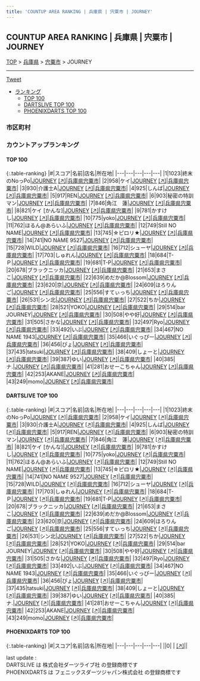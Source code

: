 ```yaml
---
title: 'COUNTUP AREA RANKING | 兵庫県 | 宍粟市 | JOURNEY'
---
```

## COUNTUP AREA RANKING | 兵庫県 | 宍粟市 | JOURNEY

[TOP](/darts/rank/) > [兵庫県](/darts/rank/兵庫県/) > [宍粟市](/darts/rank/兵庫県/宍粟市/) > JOURNEY

___

<a href="https://twitter.com/share?ref_src=twsrc%5Etfw" data-text="COUNTUP AREA RANKING | 兵庫県宍粟市JOURNEY" class="twitter-share-button" data-hashtags="DARTSLIVE,PHOENIXDARTS,darts,ダーツ" data-show-count="false">Tweet</a>

* [ランキング](#カウントアップランキング)
    * [TOP 100](#top-100)
    * [DARTSLIVE TOP 100](#dartslive-top-100)
    * [PHOENIXDARTS TOP 100](#phoenixdarts-top-100)

### 市区町村

<ul>

</ul>

### カウントアップランキング

#### TOP 100



{:.table-ranking}
|#|スコア|名前|店名|所在地|
|---|---|---|---|---|
|1|1023|<span class="rank-name-dl">終末のNoっPo</span>|<a href="/darts/rank/shops/ee4801dc0cf94baa774c926eb736cb5a.html">JOURNEY</a> <a href="https://search.dartslive.com/jp/shop/ee4801dc0cf94baa774c926eb736cb5a">[↗]</a>|<a href="/darts/rank/兵庫県/宍粟市">兵庫県宍粟市</a>|
|2|958|<span class="rank-name-dl">ケイ</span>|<a href="/darts/rank/shops/ee4801dc0cf94baa774c926eb736cb5a.html">JOURNEY</a> <a href="https://search.dartslive.com/jp/shop/ee4801dc0cf94baa774c926eb736cb5a">[↗]</a>|<a href="/darts/rank/兵庫県/宍粟市">兵庫県宍粟市</a>|
|3|930|<span class="rank-name-dl">介護士A</span>|<a href="/darts/rank/shops/ee4801dc0cf94baa774c926eb736cb5a.html">JOURNEY</a> <a href="https://search.dartslive.com/jp/shop/ee4801dc0cf94baa774c926eb736cb5a">[↗]</a>|<a href="/darts/rank/兵庫県/宍粟市">兵庫県宍粟市</a>|
|4|925|<span class="rank-name-dl">しんば</span>|<a href="/darts/rank/shops/ee4801dc0cf94baa774c926eb736cb5a.html">JOURNEY</a> <a href="https://search.dartslive.com/jp/shop/ee4801dc0cf94baa774c926eb736cb5a">[↗]</a>|<a href="/darts/rank/兵庫県/宍粟市">兵庫県宍粟市</a>|
|5|917|<span class="rank-name-dl">REN</span>|<a href="/darts/rank/shops/ee4801dc0cf94baa774c926eb736cb5a.html">JOURNEY</a> <a href="https://search.dartslive.com/jp/shop/ee4801dc0cf94baa774c926eb736cb5a">[↗]</a>|<a href="/darts/rank/兵庫県/宍粟市">兵庫県宍粟市</a>|
|6|903|<span class="rank-name-dl">秘密の特訓マン</span>|<a href="/darts/rank/shops/ee4801dc0cf94baa774c926eb736cb5a.html">JOURNEY</a> <a href="https://search.dartslive.com/jp/shop/ee4801dc0cf94baa774c926eb736cb5a">[↗]</a>|<a href="/darts/rank/兵庫県/宍粟市">兵庫県宍粟市</a>|
|7|846|<span class="rank-name-dl">角江　蓮</span>|<a href="/darts/rank/shops/ee4801dc0cf94baa774c926eb736cb5a.html">JOURNEY</a> <a href="https://search.dartslive.com/jp/shop/ee4801dc0cf94baa774c926eb736cb5a">[↗]</a>|<a href="/darts/rank/兵庫県/宍粟市">兵庫県宍粟市</a>|
|8|821|<span class="rank-name-dl">ケイ [かんな]</span>|<a href="/darts/rank/shops/ee4801dc0cf94baa774c926eb736cb5a.html">JOURNEY</a> <a href="https://search.dartslive.com/jp/shop/ee4801dc0cf94baa774c926eb736cb5a">[↗]</a>|<a href="/darts/rank/兵庫県/宍粟市">兵庫県宍粟市</a>|
|9|781|<span class="rank-name-dl">かすけし</span>|<a href="/darts/rank/shops/ee4801dc0cf94baa774c926eb736cb5a.html">JOURNEY</a> <a href="https://search.dartslive.com/jp/shop/ee4801dc0cf94baa774c926eb736cb5a">[↗]</a>|<a href="/darts/rank/兵庫県/宍粟市">兵庫県宍粟市</a>|
|10|775|<span class="rank-name-dl">yoko</span>|<a href="/darts/rank/shops/ee4801dc0cf94baa774c926eb736cb5a.html">JOURNEY</a> <a href="https://search.dartslive.com/jp/shop/ee4801dc0cf94baa774c926eb736cb5a">[↗]</a>|<a href="/darts/rank/兵庫県/宍粟市">兵庫県宍粟市</a>|
|11|762|<span class="rank-name-dl">ほるん@あらいふ</span>|<a href="/darts/rank/shops/ee4801dc0cf94baa774c926eb736cb5a.html">JOURNEY</a> <a href="https://search.dartslive.com/jp/shop/ee4801dc0cf94baa774c926eb736cb5a">[↗]</a>|<a href="/darts/rank/兵庫県/宍粟市">兵庫県宍粟市</a>|
|12|749|<span class="rank-name-dl">Still NO NAME</span>|<a href="/darts/rank/shops/ee4801dc0cf94baa774c926eb736cb5a.html">JOURNEY</a> <a href="https://search.dartslive.com/jp/shop/ee4801dc0cf94baa774c926eb736cb5a">[↗]</a>|<a href="/darts/rank/兵庫県/宍粟市">兵庫県宍粟市</a>|
|13|745|<span class="rank-name-dl">☆ピロリ★</span>|<a href="/darts/rank/shops/ee4801dc0cf94baa774c926eb736cb5a.html">JOURNEY</a> <a href="https://search.dartslive.com/jp/shop/ee4801dc0cf94baa774c926eb736cb5a">[↗]</a>|<a href="/darts/rank/兵庫県/宍粟市">兵庫県宍粟市</a>|
|14|741|<span class="rank-name-dl">NO NAME 9527</span>|<a href="/darts/rank/shops/ee4801dc0cf94baa774c926eb736cb5a.html">JOURNEY</a> <a href="https://search.dartslive.com/jp/shop/ee4801dc0cf94baa774c926eb736cb5a">[↗]</a>|<a href="/darts/rank/兵庫県/宍粟市">兵庫県宍粟市</a>|
|15|728|<span class="rank-name-dl">WILD</span>|<a href="/darts/rank/shops/ee4801dc0cf94baa774c926eb736cb5a.html">JOURNEY</a> <a href="https://search.dartslive.com/jp/shop/ee4801dc0cf94baa774c926eb736cb5a">[↗]</a>|<a href="/darts/rank/兵庫県/宍粟市">兵庫県宍粟市</a>|
|16|712|<span class="rank-name-dl">シューヤ</span>|<a href="/darts/rank/shops/ee4801dc0cf94baa774c926eb736cb5a.html">JOURNEY</a> <a href="https://search.dartslive.com/jp/shop/ee4801dc0cf94baa774c926eb736cb5a">[↗]</a>|<a href="/darts/rank/兵庫県/宍粟市">兵庫県宍粟市</a>|
|17|703|<span class="rank-name-dl">しゅれん</span>|<a href="/darts/rank/shops/ee4801dc0cf94baa774c926eb736cb5a.html">JOURNEY</a> <a href="https://search.dartslive.com/jp/shop/ee4801dc0cf94baa774c926eb736cb5a">[↗]</a>|<a href="/darts/rank/兵庫県/宍粟市">兵庫県宍粟市</a>|
|18|684|<span class="rank-name-dl">T-Ｐ</span>|<a href="/darts/rank/shops/ee4801dc0cf94baa774c926eb736cb5a.html">JOURNEY</a> <a href="https://search.dartslive.com/jp/shop/ee4801dc0cf94baa774c926eb736cb5a">[↗]</a>|<a href="/darts/rank/兵庫県/宍粟市">兵庫県宍粟市</a>|
|19|681|<span class="rank-name-dl">T-P</span>|<a href="/darts/rank/shops/ee4801dc0cf94baa774c926eb736cb5a.html">JOURNEY</a> <a href="https://search.dartslive.com/jp/shop/ee4801dc0cf94baa774c926eb736cb5a">[↗]</a>|<a href="/darts/rank/兵庫県/宍粟市">兵庫県宍粟市</a>|
|20|678|<span class="rank-name-dl">ブラックニッカ</span>|<a href="/darts/rank/shops/ee4801dc0cf94baa774c926eb736cb5a.html">JOURNEY</a> <a href="https://search.dartslive.com/jp/shop/ee4801dc0cf94baa774c926eb736cb5a">[↗]</a>|<a href="/darts/rank/兵庫県/宍粟市">兵庫県宍粟市</a>|
|21|653|<span class="rank-name-dl">まさこ</span>|<a href="/darts/rank/shops/ee4801dc0cf94baa774c926eb736cb5a.html">JOURNEY</a> <a href="https://search.dartslive.com/jp/shop/ee4801dc0cf94baa774c926eb736cb5a">[↗]</a>|<a href="/darts/rank/兵庫県/宍粟市">兵庫県宍粟市</a>|
|22|639|<span class="rank-name-dl">めだか@Blossom</span>|<a href="/darts/rank/shops/ee4801dc0cf94baa774c926eb736cb5a.html">JOURNEY</a> <a href="https://search.dartslive.com/jp/shop/ee4801dc0cf94baa774c926eb736cb5a">[↗]</a>|<a href="/darts/rank/兵庫県/宍粟市">兵庫県宍粟市</a>|
|23|620|<span class="rank-name-dl">京</span>|<a href="/darts/rank/shops/ee4801dc0cf94baa774c926eb736cb5a.html">JOURNEY</a> <a href="https://search.dartslive.com/jp/shop/ee4801dc0cf94baa774c926eb736cb5a">[↗]</a>|<a href="/darts/rank/兵庫県/宍粟市">兵庫県宍粟市</a>|
|24|609|<span class="rank-name-dl">ほろりんご</span>|<a href="/darts/rank/shops/ee4801dc0cf94baa774c926eb736cb5a.html">JOURNEY</a> <a href="https://search.dartslive.com/jp/shop/ee4801dc0cf94baa774c926eb736cb5a">[↗]</a>|<a href="/darts/rank/兵庫県/宍粟市">兵庫県宍粟市</a>|
|25|556|<span class="rank-name-dl">すてぃっち</span>|<a href="/darts/rank/shops/ee4801dc0cf94baa774c926eb736cb5a.html">JOURNEY</a> <a href="https://search.dartslive.com/jp/shop/ee4801dc0cf94baa774c926eb736cb5a">[↗]</a>|<a href="/darts/rank/兵庫県/宍粟市">兵庫県宍粟市</a>|
|26|531|<span class="rank-name-dl">シン北</span>|<a href="/darts/rank/shops/ee4801dc0cf94baa774c926eb736cb5a.html">JOURNEY</a> <a href="https://search.dartslive.com/jp/shop/ee4801dc0cf94baa774c926eb736cb5a">[↗]</a>|<a href="/darts/rank/兵庫県/宍粟市">兵庫県宍粟市</a>|
|27|522|<span class="rank-name-dl">ちか</span>|<a href="/darts/rank/shops/ee4801dc0cf94baa774c926eb736cb5a.html">JOURNEY</a> <a href="https://search.dartslive.com/jp/shop/ee4801dc0cf94baa774c926eb736cb5a">[↗]</a>|<a href="/darts/rank/兵庫県/宍粟市">兵庫県宍粟市</a>|
|28|521|<span class="rank-name-dl">YOKO</span>|<a href="/darts/rank/shops/ee4801dc0cf94baa774c926eb736cb5a.html">JOURNEY</a> <a href="https://search.dartslive.com/jp/shop/ee4801dc0cf94baa774c926eb736cb5a">[↗]</a>|<a href="/darts/rank/兵庫県/宍粟市">兵庫県宍粟市</a>|
|29|514|<span class="rank-name-dl">bar JOURNEY</span>|<a href="/darts/rank/shops/ee4801dc0cf94baa774c926eb736cb5a.html">JOURNEY</a> <a href="https://search.dartslive.com/jp/shop/ee4801dc0cf94baa774c926eb736cb5a">[↗]</a>|<a href="/darts/rank/兵庫県/宍粟市">兵庫県宍粟市</a>|
|30|508|<span class="rank-name-dl">やや好</span>|<a href="/darts/rank/shops/ee4801dc0cf94baa774c926eb736cb5a.html">JOURNEY</a> <a href="https://search.dartslive.com/jp/shop/ee4801dc0cf94baa774c926eb736cb5a">[↗]</a>|<a href="/darts/rank/兵庫県/宍粟市">兵庫県宍粟市</a>|
|31|505|<span class="rank-name-dl">さかな</span>|<a href="/darts/rank/shops/ee4801dc0cf94baa774c926eb736cb5a.html">JOURNEY</a> <a href="https://search.dartslive.com/jp/shop/ee4801dc0cf94baa774c926eb736cb5a">[↗]</a>|<a href="/darts/rank/兵庫県/宍粟市">兵庫県宍粟市</a>|
|32|497|<span class="rank-name-dl">Ryo</span>|<a href="/darts/rank/shops/ee4801dc0cf94baa774c926eb736cb5a.html">JOURNEY</a> <a href="https://search.dartslive.com/jp/shop/ee4801dc0cf94baa774c926eb736cb5a">[↗]</a>|<a href="/darts/rank/兵庫県/宍粟市">兵庫県宍粟市</a>|
|33|492|<span class="rank-name-dl">いぶ</span>|<a href="/darts/rank/shops/ee4801dc0cf94baa774c926eb736cb5a.html">JOURNEY</a> <a href="https://search.dartslive.com/jp/shop/ee4801dc0cf94baa774c926eb736cb5a">[↗]</a>|<a href="/darts/rank/兵庫県/宍粟市">兵庫県宍粟市</a>|
|34|467|<span class="rank-name-dl">NO NAME 1943</span>|<a href="/darts/rank/shops/ee4801dc0cf94baa774c926eb736cb5a.html">JOURNEY</a> <a href="https://search.dartslive.com/jp/shop/ee4801dc0cf94baa774c926eb736cb5a">[↗]</a>|<a href="/darts/rank/兵庫県/宍粟市">兵庫県宍粟市</a>|
|35|466|<span class="rank-name-dl">いぐっぴー</span>|<a href="/darts/rank/shops/ee4801dc0cf94baa774c926eb736cb5a.html">JOURNEY</a> <a href="https://search.dartslive.com/jp/shop/ee4801dc0cf94baa774c926eb736cb5a">[↗]</a>|<a href="/darts/rank/兵庫県/宍粟市">兵庫県宍粟市</a>|
|36|456|<span class="rank-name-dl">ぴょ</span>|<a href="/darts/rank/shops/ee4801dc0cf94baa774c926eb736cb5a.html">JOURNEY</a> <a href="https://search.dartslive.com/jp/shop/ee4801dc0cf94baa774c926eb736cb5a">[↗]</a>|<a href="/darts/rank/兵庫県/宍粟市">兵庫県宍粟市</a>|
|37|435|<span class="rank-name-dl">tatsuki</span>|<a href="/darts/rank/shops/ee4801dc0cf94baa774c926eb736cb5a.html">JOURNEY</a> <a href="https://search.dartslive.com/jp/shop/ee4801dc0cf94baa774c926eb736cb5a">[↗]</a>|<a href="/darts/rank/兵庫県/宍粟市">兵庫県宍粟市</a>|
|38|409|<span class="rank-name-dl">しょーと</span>|<a href="/darts/rank/shops/ee4801dc0cf94baa774c926eb736cb5a.html">JOURNEY</a> <a href="https://search.dartslive.com/jp/shop/ee4801dc0cf94baa774c926eb736cb5a">[↗]</a>|<a href="/darts/rank/兵庫県/宍粟市">兵庫県宍粟市</a>|
|39|387|<span class="rank-name-dl">ゆい</span>|<a href="/darts/rank/shops/ee4801dc0cf94baa774c926eb736cb5a.html">JOURNEY</a> <a href="https://search.dartslive.com/jp/shop/ee4801dc0cf94baa774c926eb736cb5a">[↗]</a>|<a href="/darts/rank/兵庫県/宍粟市">兵庫県宍粟市</a>|
|40|385|<span class="rank-name-dl">ナ.</span>|<a href="/darts/rank/shops/ee4801dc0cf94baa774c926eb736cb5a.html">JOURNEY</a> <a href="https://search.dartslive.com/jp/shop/ee4801dc0cf94baa774c926eb736cb5a">[↗]</a>|<a href="/darts/rank/兵庫県/宍粟市">兵庫県宍粟市</a>|
|41|281|<span class="rank-name-dl">おせーこちゃん</span>|<a href="/darts/rank/shops/ee4801dc0cf94baa774c926eb736cb5a.html">JOURNEY</a> <a href="https://search.dartslive.com/jp/shop/ee4801dc0cf94baa774c926eb736cb5a">[↗]</a>|<a href="/darts/rank/兵庫県/宍粟市">兵庫県宍粟市</a>|
|42|253|<span class="rank-name-dl">AKANE</span>|<a href="/darts/rank/shops/ee4801dc0cf94baa774c926eb736cb5a.html">JOURNEY</a> <a href="https://search.dartslive.com/jp/shop/ee4801dc0cf94baa774c926eb736cb5a">[↗]</a>|<a href="/darts/rank/兵庫県/宍粟市">兵庫県宍粟市</a>|
|43|249|<span class="rank-name-dl">momo</span>|<a href="/darts/rank/shops/ee4801dc0cf94baa774c926eb736cb5a.html">JOURNEY</a> <a href="https://search.dartslive.com/jp/shop/ee4801dc0cf94baa774c926eb736cb5a">[↗]</a>|<a href="/darts/rank/兵庫県/宍粟市">兵庫県宍粟市</a>|


#### DARTSLIVE TOP 100



{:.table-ranking}
|#|スコア|名前|店名|所在地|
|---|---|---|---|---|
|1|1023|<span class="rank-name-dl">終末のNoっPo</span>|<a href="/darts/rank/shops/ee4801dc0cf94baa774c926eb736cb5a.html">JOURNEY</a> <a href="https://search.dartslive.com/jp/shop/ee4801dc0cf94baa774c926eb736cb5a">[↗]</a>|<a href="/darts/rank/兵庫県/宍粟市">兵庫県宍粟市</a>|
|2|958|<span class="rank-name-dl">ケイ</span>|<a href="/darts/rank/shops/ee4801dc0cf94baa774c926eb736cb5a.html">JOURNEY</a> <a href="https://search.dartslive.com/jp/shop/ee4801dc0cf94baa774c926eb736cb5a">[↗]</a>|<a href="/darts/rank/兵庫県/宍粟市">兵庫県宍粟市</a>|
|3|930|<span class="rank-name-dl">介護士A</span>|<a href="/darts/rank/shops/ee4801dc0cf94baa774c926eb736cb5a.html">JOURNEY</a> <a href="https://search.dartslive.com/jp/shop/ee4801dc0cf94baa774c926eb736cb5a">[↗]</a>|<a href="/darts/rank/兵庫県/宍粟市">兵庫県宍粟市</a>|
|4|925|<span class="rank-name-dl">しんば</span>|<a href="/darts/rank/shops/ee4801dc0cf94baa774c926eb736cb5a.html">JOURNEY</a> <a href="https://search.dartslive.com/jp/shop/ee4801dc0cf94baa774c926eb736cb5a">[↗]</a>|<a href="/darts/rank/兵庫県/宍粟市">兵庫県宍粟市</a>|
|5|917|<span class="rank-name-dl">REN</span>|<a href="/darts/rank/shops/ee4801dc0cf94baa774c926eb736cb5a.html">JOURNEY</a> <a href="https://search.dartslive.com/jp/shop/ee4801dc0cf94baa774c926eb736cb5a">[↗]</a>|<a href="/darts/rank/兵庫県/宍粟市">兵庫県宍粟市</a>|
|6|903|<span class="rank-name-dl">秘密の特訓マン</span>|<a href="/darts/rank/shops/ee4801dc0cf94baa774c926eb736cb5a.html">JOURNEY</a> <a href="https://search.dartslive.com/jp/shop/ee4801dc0cf94baa774c926eb736cb5a">[↗]</a>|<a href="/darts/rank/兵庫県/宍粟市">兵庫県宍粟市</a>|
|7|846|<span class="rank-name-dl">角江　蓮</span>|<a href="/darts/rank/shops/ee4801dc0cf94baa774c926eb736cb5a.html">JOURNEY</a> <a href="https://search.dartslive.com/jp/shop/ee4801dc0cf94baa774c926eb736cb5a">[↗]</a>|<a href="/darts/rank/兵庫県/宍粟市">兵庫県宍粟市</a>|
|8|821|<span class="rank-name-dl">ケイ [かんな]</span>|<a href="/darts/rank/shops/ee4801dc0cf94baa774c926eb736cb5a.html">JOURNEY</a> <a href="https://search.dartslive.com/jp/shop/ee4801dc0cf94baa774c926eb736cb5a">[↗]</a>|<a href="/darts/rank/兵庫県/宍粟市">兵庫県宍粟市</a>|
|9|781|<span class="rank-name-dl">かすけし</span>|<a href="/darts/rank/shops/ee4801dc0cf94baa774c926eb736cb5a.html">JOURNEY</a> <a href="https://search.dartslive.com/jp/shop/ee4801dc0cf94baa774c926eb736cb5a">[↗]</a>|<a href="/darts/rank/兵庫県/宍粟市">兵庫県宍粟市</a>|
|10|775|<span class="rank-name-dl">yoko</span>|<a href="/darts/rank/shops/ee4801dc0cf94baa774c926eb736cb5a.html">JOURNEY</a> <a href="https://search.dartslive.com/jp/shop/ee4801dc0cf94baa774c926eb736cb5a">[↗]</a>|<a href="/darts/rank/兵庫県/宍粟市">兵庫県宍粟市</a>|
|11|762|<span class="rank-name-dl">ほるん@あらいふ</span>|<a href="/darts/rank/shops/ee4801dc0cf94baa774c926eb736cb5a.html">JOURNEY</a> <a href="https://search.dartslive.com/jp/shop/ee4801dc0cf94baa774c926eb736cb5a">[↗]</a>|<a href="/darts/rank/兵庫県/宍粟市">兵庫県宍粟市</a>|
|12|749|<span class="rank-name-dl">Still NO NAME</span>|<a href="/darts/rank/shops/ee4801dc0cf94baa774c926eb736cb5a.html">JOURNEY</a> <a href="https://search.dartslive.com/jp/shop/ee4801dc0cf94baa774c926eb736cb5a">[↗]</a>|<a href="/darts/rank/兵庫県/宍粟市">兵庫県宍粟市</a>|
|13|745|<span class="rank-name-dl">☆ピロリ★</span>|<a href="/darts/rank/shops/ee4801dc0cf94baa774c926eb736cb5a.html">JOURNEY</a> <a href="https://search.dartslive.com/jp/shop/ee4801dc0cf94baa774c926eb736cb5a">[↗]</a>|<a href="/darts/rank/兵庫県/宍粟市">兵庫県宍粟市</a>|
|14|741|<span class="rank-name-dl">NO NAME 9527</span>|<a href="/darts/rank/shops/ee4801dc0cf94baa774c926eb736cb5a.html">JOURNEY</a> <a href="https://search.dartslive.com/jp/shop/ee4801dc0cf94baa774c926eb736cb5a">[↗]</a>|<a href="/darts/rank/兵庫県/宍粟市">兵庫県宍粟市</a>|
|15|728|<span class="rank-name-dl">WILD</span>|<a href="/darts/rank/shops/ee4801dc0cf94baa774c926eb736cb5a.html">JOURNEY</a> <a href="https://search.dartslive.com/jp/shop/ee4801dc0cf94baa774c926eb736cb5a">[↗]</a>|<a href="/darts/rank/兵庫県/宍粟市">兵庫県宍粟市</a>|
|16|712|<span class="rank-name-dl">シューヤ</span>|<a href="/darts/rank/shops/ee4801dc0cf94baa774c926eb736cb5a.html">JOURNEY</a> <a href="https://search.dartslive.com/jp/shop/ee4801dc0cf94baa774c926eb736cb5a">[↗]</a>|<a href="/darts/rank/兵庫県/宍粟市">兵庫県宍粟市</a>|
|17|703|<span class="rank-name-dl">しゅれん</span>|<a href="/darts/rank/shops/ee4801dc0cf94baa774c926eb736cb5a.html">JOURNEY</a> <a href="https://search.dartslive.com/jp/shop/ee4801dc0cf94baa774c926eb736cb5a">[↗]</a>|<a href="/darts/rank/兵庫県/宍粟市">兵庫県宍粟市</a>|
|18|684|<span class="rank-name-dl">T-Ｐ</span>|<a href="/darts/rank/shops/ee4801dc0cf94baa774c926eb736cb5a.html">JOURNEY</a> <a href="https://search.dartslive.com/jp/shop/ee4801dc0cf94baa774c926eb736cb5a">[↗]</a>|<a href="/darts/rank/兵庫県/宍粟市">兵庫県宍粟市</a>|
|19|681|<span class="rank-name-dl">T-P</span>|<a href="/darts/rank/shops/ee4801dc0cf94baa774c926eb736cb5a.html">JOURNEY</a> <a href="https://search.dartslive.com/jp/shop/ee4801dc0cf94baa774c926eb736cb5a">[↗]</a>|<a href="/darts/rank/兵庫県/宍粟市">兵庫県宍粟市</a>|
|20|678|<span class="rank-name-dl">ブラックニッカ</span>|<a href="/darts/rank/shops/ee4801dc0cf94baa774c926eb736cb5a.html">JOURNEY</a> <a href="https://search.dartslive.com/jp/shop/ee4801dc0cf94baa774c926eb736cb5a">[↗]</a>|<a href="/darts/rank/兵庫県/宍粟市">兵庫県宍粟市</a>|
|21|653|<span class="rank-name-dl">まさこ</span>|<a href="/darts/rank/shops/ee4801dc0cf94baa774c926eb736cb5a.html">JOURNEY</a> <a href="https://search.dartslive.com/jp/shop/ee4801dc0cf94baa774c926eb736cb5a">[↗]</a>|<a href="/darts/rank/兵庫県/宍粟市">兵庫県宍粟市</a>|
|22|639|<span class="rank-name-dl">めだか@Blossom</span>|<a href="/darts/rank/shops/ee4801dc0cf94baa774c926eb736cb5a.html">JOURNEY</a> <a href="https://search.dartslive.com/jp/shop/ee4801dc0cf94baa774c926eb736cb5a">[↗]</a>|<a href="/darts/rank/兵庫県/宍粟市">兵庫県宍粟市</a>|
|23|620|<span class="rank-name-dl">京</span>|<a href="/darts/rank/shops/ee4801dc0cf94baa774c926eb736cb5a.html">JOURNEY</a> <a href="https://search.dartslive.com/jp/shop/ee4801dc0cf94baa774c926eb736cb5a">[↗]</a>|<a href="/darts/rank/兵庫県/宍粟市">兵庫県宍粟市</a>|
|24|609|<span class="rank-name-dl">ほろりんご</span>|<a href="/darts/rank/shops/ee4801dc0cf94baa774c926eb736cb5a.html">JOURNEY</a> <a href="https://search.dartslive.com/jp/shop/ee4801dc0cf94baa774c926eb736cb5a">[↗]</a>|<a href="/darts/rank/兵庫県/宍粟市">兵庫県宍粟市</a>|
|25|556|<span class="rank-name-dl">すてぃっち</span>|<a href="/darts/rank/shops/ee4801dc0cf94baa774c926eb736cb5a.html">JOURNEY</a> <a href="https://search.dartslive.com/jp/shop/ee4801dc0cf94baa774c926eb736cb5a">[↗]</a>|<a href="/darts/rank/兵庫県/宍粟市">兵庫県宍粟市</a>|
|26|531|<span class="rank-name-dl">シン北</span>|<a href="/darts/rank/shops/ee4801dc0cf94baa774c926eb736cb5a.html">JOURNEY</a> <a href="https://search.dartslive.com/jp/shop/ee4801dc0cf94baa774c926eb736cb5a">[↗]</a>|<a href="/darts/rank/兵庫県/宍粟市">兵庫県宍粟市</a>|
|27|522|<span class="rank-name-dl">ちか</span>|<a href="/darts/rank/shops/ee4801dc0cf94baa774c926eb736cb5a.html">JOURNEY</a> <a href="https://search.dartslive.com/jp/shop/ee4801dc0cf94baa774c926eb736cb5a">[↗]</a>|<a href="/darts/rank/兵庫県/宍粟市">兵庫県宍粟市</a>|
|28|521|<span class="rank-name-dl">YOKO</span>|<a href="/darts/rank/shops/ee4801dc0cf94baa774c926eb736cb5a.html">JOURNEY</a> <a href="https://search.dartslive.com/jp/shop/ee4801dc0cf94baa774c926eb736cb5a">[↗]</a>|<a href="/darts/rank/兵庫県/宍粟市">兵庫県宍粟市</a>|
|29|514|<span class="rank-name-dl">bar JOURNEY</span>|<a href="/darts/rank/shops/ee4801dc0cf94baa774c926eb736cb5a.html">JOURNEY</a> <a href="https://search.dartslive.com/jp/shop/ee4801dc0cf94baa774c926eb736cb5a">[↗]</a>|<a href="/darts/rank/兵庫県/宍粟市">兵庫県宍粟市</a>|
|30|508|<span class="rank-name-dl">やや好</span>|<a href="/darts/rank/shops/ee4801dc0cf94baa774c926eb736cb5a.html">JOURNEY</a> <a href="https://search.dartslive.com/jp/shop/ee4801dc0cf94baa774c926eb736cb5a">[↗]</a>|<a href="/darts/rank/兵庫県/宍粟市">兵庫県宍粟市</a>|
|31|505|<span class="rank-name-dl">さかな</span>|<a href="/darts/rank/shops/ee4801dc0cf94baa774c926eb736cb5a.html">JOURNEY</a> <a href="https://search.dartslive.com/jp/shop/ee4801dc0cf94baa774c926eb736cb5a">[↗]</a>|<a href="/darts/rank/兵庫県/宍粟市">兵庫県宍粟市</a>|
|32|497|<span class="rank-name-dl">Ryo</span>|<a href="/darts/rank/shops/ee4801dc0cf94baa774c926eb736cb5a.html">JOURNEY</a> <a href="https://search.dartslive.com/jp/shop/ee4801dc0cf94baa774c926eb736cb5a">[↗]</a>|<a href="/darts/rank/兵庫県/宍粟市">兵庫県宍粟市</a>|
|33|492|<span class="rank-name-dl">いぶ</span>|<a href="/darts/rank/shops/ee4801dc0cf94baa774c926eb736cb5a.html">JOURNEY</a> <a href="https://search.dartslive.com/jp/shop/ee4801dc0cf94baa774c926eb736cb5a">[↗]</a>|<a href="/darts/rank/兵庫県/宍粟市">兵庫県宍粟市</a>|
|34|467|<span class="rank-name-dl">NO NAME 1943</span>|<a href="/darts/rank/shops/ee4801dc0cf94baa774c926eb736cb5a.html">JOURNEY</a> <a href="https://search.dartslive.com/jp/shop/ee4801dc0cf94baa774c926eb736cb5a">[↗]</a>|<a href="/darts/rank/兵庫県/宍粟市">兵庫県宍粟市</a>|
|35|466|<span class="rank-name-dl">いぐっぴー</span>|<a href="/darts/rank/shops/ee4801dc0cf94baa774c926eb736cb5a.html">JOURNEY</a> <a href="https://search.dartslive.com/jp/shop/ee4801dc0cf94baa774c926eb736cb5a">[↗]</a>|<a href="/darts/rank/兵庫県/宍粟市">兵庫県宍粟市</a>|
|36|456|<span class="rank-name-dl">ぴょ</span>|<a href="/darts/rank/shops/ee4801dc0cf94baa774c926eb736cb5a.html">JOURNEY</a> <a href="https://search.dartslive.com/jp/shop/ee4801dc0cf94baa774c926eb736cb5a">[↗]</a>|<a href="/darts/rank/兵庫県/宍粟市">兵庫県宍粟市</a>|
|37|435|<span class="rank-name-dl">tatsuki</span>|<a href="/darts/rank/shops/ee4801dc0cf94baa774c926eb736cb5a.html">JOURNEY</a> <a href="https://search.dartslive.com/jp/shop/ee4801dc0cf94baa774c926eb736cb5a">[↗]</a>|<a href="/darts/rank/兵庫県/宍粟市">兵庫県宍粟市</a>|
|38|409|<span class="rank-name-dl">しょーと</span>|<a href="/darts/rank/shops/ee4801dc0cf94baa774c926eb736cb5a.html">JOURNEY</a> <a href="https://search.dartslive.com/jp/shop/ee4801dc0cf94baa774c926eb736cb5a">[↗]</a>|<a href="/darts/rank/兵庫県/宍粟市">兵庫県宍粟市</a>|
|39|387|<span class="rank-name-dl">ゆい</span>|<a href="/darts/rank/shops/ee4801dc0cf94baa774c926eb736cb5a.html">JOURNEY</a> <a href="https://search.dartslive.com/jp/shop/ee4801dc0cf94baa774c926eb736cb5a">[↗]</a>|<a href="/darts/rank/兵庫県/宍粟市">兵庫県宍粟市</a>|
|40|385|<span class="rank-name-dl">ナ.</span>|<a href="/darts/rank/shops/ee4801dc0cf94baa774c926eb736cb5a.html">JOURNEY</a> <a href="https://search.dartslive.com/jp/shop/ee4801dc0cf94baa774c926eb736cb5a">[↗]</a>|<a href="/darts/rank/兵庫県/宍粟市">兵庫県宍粟市</a>|
|41|281|<span class="rank-name-dl">おせーこちゃん</span>|<a href="/darts/rank/shops/ee4801dc0cf94baa774c926eb736cb5a.html">JOURNEY</a> <a href="https://search.dartslive.com/jp/shop/ee4801dc0cf94baa774c926eb736cb5a">[↗]</a>|<a href="/darts/rank/兵庫県/宍粟市">兵庫県宍粟市</a>|
|42|253|<span class="rank-name-dl">AKANE</span>|<a href="/darts/rank/shops/ee4801dc0cf94baa774c926eb736cb5a.html">JOURNEY</a> <a href="https://search.dartslive.com/jp/shop/ee4801dc0cf94baa774c926eb736cb5a">[↗]</a>|<a href="/darts/rank/兵庫県/宍粟市">兵庫県宍粟市</a>|
|43|249|<span class="rank-name-dl">momo</span>|<a href="/darts/rank/shops/ee4801dc0cf94baa774c926eb736cb5a.html">JOURNEY</a> <a href="https://search.dartslive.com/jp/shop/ee4801dc0cf94baa774c926eb736cb5a">[↗]</a>|<a href="/darts/rank/兵庫県/宍粟市">兵庫県宍粟市</a>|


#### PHOENIXDARTS TOP 100



{:.table-ranking}
|#|スコア|名前|店名|所在地|
|---|---|---|---|---|
||0|<span class="rank-name-dl"> </span>|<a href="/darts/rank/shops/.html"></a> <a href="">[↗]</a>|<a href="/darts/rank//"></a>|


<div class="footer border-top border-gray-light mt-5 pt-3 text-right text-gray">
    last update : <span style="font-weight: italic" id="foot_last_modified"></span><br />
    DARTSLIVE は 株式会社ダーツライブ社 の登録商標です<br />
    PHOENIXDARTS は フェニックスダーツジャパン株式会社 の登録商標です<br />
</div>

<script src="https://cdnjs.cloudflare.com/ajax/libs/jquery.tablesorter/2.31.3/js/jquery.tablesorter.min.js" integrity="sha512-qzgd5cYSZcosqpzpn7zF2ZId8f/8CHmFKZ8j7mU4OUXTNRd5g+ZHBPsgKEwoqxCtdQvExE5LprwwPAgoicguNg==" crossorigin="anonymous" referrerpolicy="no-referrer"></script>
<link rel="stylesheet" href="https://cdnjs.cloudflare.com/ajax/libs/jquery.tablesorter/2.31.3/css/theme.default.min.css" integrity="sha512-wghhOJkjQX0Lh3NSWvNKeZ0ZpNn+SPVXX1Qyc9OCaogADktxrBiBdKGDoqVUOyhStvMBmJQ8ZdMHiR3wuEq8+w==" crossorigin="anonymous" referrerpolicy="no-referrer" />
<script>
$(function() {
    $(".table-ranking").tablesorter({sortList:[[0, 0]]});
    $("#foot_last_modified").text(formatDate(new Date(document.lastModified), 'yyyy-MM-dd HH:mm:ss'));
});
</script>

<script async src="https://platform.twitter.com/widgets.js" charset="utf-8"></script>